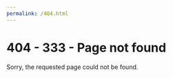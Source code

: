 ```yaml
---
permalink: /404.html
---
```


# 404 - 333 - Page not found

Sorry, the requested page could not be found.

<script>window.location.href = '/join/';</script>

